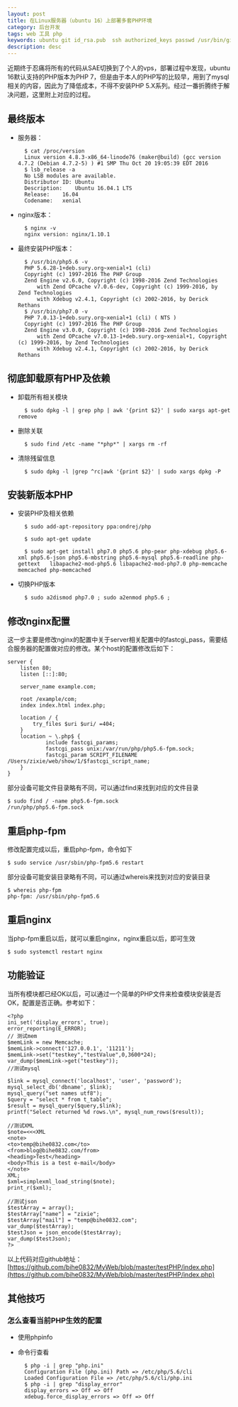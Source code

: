 ```yaml
---
layout: post
title: 在Linux服务器（ubuntu 16）上部署多套PHP环境
category: 后台开发
tags: web 工具 php
keywords: ubuntu git id_rsa.pub  ssh authorized_keys passwd /usr/bin/git-shell
description: desc
---
```


近期终于忍痛将所有的代码从SAE切换到了个人的vps，部署过程中发现，ubuntu 16默认支持的PHP版本为PHP 7，但是由于本人的PHP写的比较早，用到了mysql相关的内容，因此为了降低成本，不得不安装PHP 5.X系列。经过一番折腾终于解决问题，这里附上对应的过程。

## 最终版本

- 服务器：

		$ cat /proc/version
		Linux version 4.8.3-x86_64-linode76 (maker@build) (gcc version 4.7.2 (Debian 4.7.2-5) ) #1 SMP Thu Oct 20 19:05:39 EDT 2016
		$ lsb_release -a
		No LSB modules are available.
		Distributor ID:	Ubuntu
		Description:	Ubuntu 16.04.1 LTS
		Release:	16.04
		Codename:	xenial

- nginx版本：

		$ nginx -v
		nginx version: nginx/1.10.1

- 最终安装PHP版本：

		$ /usr/bin/php5.6 -v
		PHP 5.6.28-1+deb.sury.org~xenial+1 (cli)
		Copyright (c) 1997-2016 The PHP Group
		Zend Engine v2.6.0, Copyright (c) 1998-2016 Zend Technologies
		    with Zend OPcache v7.0.6-dev, Copyright (c) 1999-2016, by Zend Technologies
		    with Xdebug v2.4.1, Copyright (c) 2002-2016, by Derick Rethans
		$ /usr/bin/php7.0 -v
		PHP 7.0.13-1+deb.sury.org~xenial+1 (cli) ( NTS )
		Copyright (c) 1997-2016 The PHP Group
		Zend Engine v3.0.0, Copyright (c) 1998-2016 Zend Technologies
		    with Zend OPcache v7.0.13-1+deb.sury.org~xenial+1, Copyright (c) 1999-2016, by Zend Technologies
    		with Xdebug v2.4.1, Copyright (c) 2002-2016, by Derick Rethans

## 彻底卸载原有PHP及依赖

- 卸载所有相关模块

		$ sudo dpkg -l | grep php | awk '{print $2}' | sudo xargs apt-get remove 

- 删除关联

		$ sudo find /etc -name "*php*" | xargs rm -rf 

- 清除残留信息

		$ sudo dpkg -l |grep ^rc|awk '{print $2}' | sudo xargs dpkg -P

## 安装新版本PHP

- 安装PHP及相关依赖

		$ sudo add-apt-repository ppa:ondrej/php
		
		$ sudo apt-get update
		
		$ sudo apt-get install php7.0 php5.6 php-pear php-xdebug php5.6-xml php5.6-json php5.6-mbstring php5.6-mysql php5.6-readline php-gettext   libapache2-mod-php5.6 libapache2-mod-php7.0 php-memcache memcached php-memcached 

- 切换PHP版本

		$ sudo a2dismod php7.0 ; sudo a2enmod php5.6 ;
		
## 修改nginx配置

这一步主要是修改nginx的配置中关于server相关配置中的fastcgi_pass，需要结合服务器的配置做对应的修改。某个host的配置修改后如下：

	server {
		listen 80;
		listen [::]:80;
	
		server_name example.com;
	
		root /example/com;
		index index.html index.php;
	
		location / {
			try_files $uri $uri/ =404;
		}
		location ~ \.php$ {
	            include fastcgi_params;
	            fastcgi_pass unix:/var/run/php/php5.6-fpm.sock;
	            fastcgi_param SCRIPT_FILENAME /Users/zixie/web/show/1/$fastcgi_script_name;
	    }
	}

部分设备可能文件目录略有不同，可以通过find来找到对应的文件目录

	$ sudo find / -name php5.6-fpm.sock
	/run/php/php5.6-fpm.sock

## 重启php-fpm

修改配置完成以后，重启php-fpm，命令如下

	$ sudo service /usr/sbin/php-fpm5.6 restart

部分设备可能安装目录略有不同，可以通过whereis来找到对应的安装目录

	$ whereis php-fpm
	php-fpm: /usr/sbin/php-fpm5.6
	
## 重启nginx

当php-fpm重启以后，就可以重启nginx，nginx重启以后，即可生效

	$ sudo systemctl restart nginx

## 功能验证

当所有模块都已经OK以后，可以通过一个简单的PHP文件来检查模块安装是否OK，配置是否正确。参考如下：

	<?php
	ini_set('display_errors', true);
	error_reporting(E_ERROR);
	// 测试mem
	$memLink = new Memcache;
	$memLink->connect('127.0.0.1', '11211');
	$memLink->set("testkey","testValue",0,3600*24);
	var_dump($memLink->get("testkey"));
	//测试mysql
	
	$link = mysql_connect('localhost', 'user', 'password');
	mysql_select_db('dbname', $link);
	mysql_query("set names utf8");
	$query = "select * from t_table";
	$result = mysql_query($query,$link);
	printf("Select returned %d rows.\n", mysql_num_rows($result));
	
	//测试XML
	$note=<<<XML
	<note>
	<to>temp@bihe0832.com</to>
	<from>blog@bihe0832.com/from>
	<heading>Test</heading>
	<body>This is a test e-mail</body>
	</note>
	XML;
	$xml=simplexml_load_string($note);
	print_r($xml);
	
	//测试json
	$testArray = array();
	$testArray["name"] = "zixie";
	$testArray["mail"] = "temp@bihe0832.com";
	var_dump($testArray);
	$testJson = json_encode($testArray);
	var_dump($testJson);
	?> 

以上代码对应github地址：[https://github.com/bihe0832/MyWeb/blob/master/testPHP/index.php](https://github.com/bihe0832/MyWeb/blob/master/testPHP/index.php)

## 其他技巧

### 怎么查看当前PHP生效的配置

- 使用phpinfo
- 命令行查看

		$ php -i | grep "php.ini"
		Configuration File (php.ini) Path => /etc/php/5.6/cli
		Loaded Configuration File => /etc/php/5.6/cli/php.ini
		$ php -i | grep "display_error"
		display_errors => Off => Off
		xdebug.force_display_errors => Off => Off